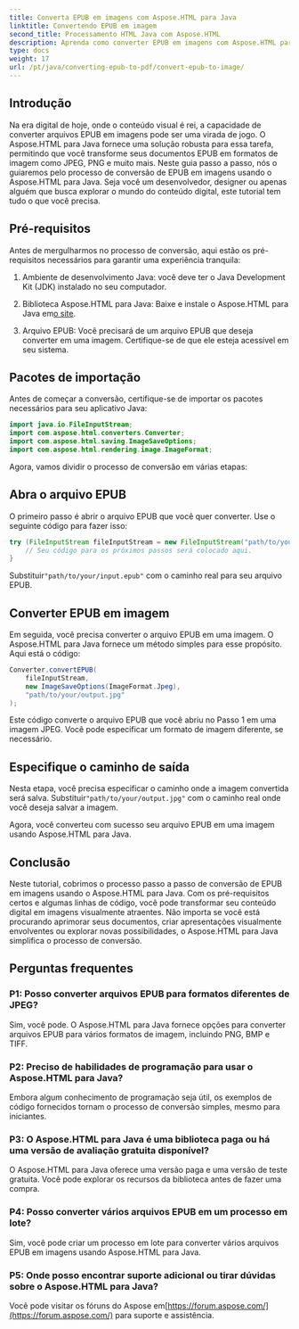 ```yaml
---
title: Converta EPUB em imagens com Aspose.HTML para Java
linktitle: Convertendo EPUB em imagem
second_title: Processamento HTML Java com Aspose.HTML
description: Aprenda como converter EPUB em imagens com Aspose.HTML para Java. Transforme seu conteúdo digital sem esforço. Guia passo a passo incluso.
type: docs
weight: 17
url: /pt/java/converting-epub-to-pdf/convert-epub-to-image/
---
```


## Introdução

Na era digital de hoje, onde o conteúdo visual é rei, a capacidade de converter arquivos EPUB em imagens pode ser uma virada de jogo. O Aspose.HTML para Java fornece uma solução robusta para essa tarefa, permitindo que você transforme seus documentos EPUB em formatos de imagem como JPEG, PNG e muito mais. Neste guia passo a passo, nós o guiaremos pelo processo de conversão de EPUB em imagens usando o Aspose.HTML para Java. Seja você um desenvolvedor, designer ou apenas alguém que busca explorar o mundo do conteúdo digital, este tutorial tem tudo o que você precisa.

## Pré-requisitos

Antes de mergulharmos no processo de conversão, aqui estão os pré-requisitos necessários para garantir uma experiência tranquila:

1. Ambiente de desenvolvimento Java: você deve ter o Java Development Kit (JDK) instalado no seu computador.

2.  Biblioteca Aspose.HTML para Java: Baixe e instale o Aspose.HTML para Java em[o site](https://releases.aspose.com/html/java/).

3. Arquivo EPUB: Você precisará de um arquivo EPUB que deseja converter em uma imagem. Certifique-se de que ele esteja acessível em seu sistema.

## Pacotes de importação

Antes de começar a conversão, certifique-se de importar os pacotes necessários para seu aplicativo Java:

```java
import java.io.FileInputStream;
import com.aspose.html.converters.Converter;
import com.aspose.html.saving.ImageSaveOptions;
import com.aspose.html.rendering.image.ImageFormat;
```

Agora, vamos dividir o processo de conversão em várias etapas:

## Abra o arquivo EPUB

O primeiro passo é abrir o arquivo EPUB que você quer converter. Use o seguinte código para fazer isso:

```java
try (FileInputStream fileInputStream = new FileInputStream("path/to/your/input.epub")) {
    // Seu código para os próximos passos será colocado aqui.
}
```

 Substituir`"path/to/your/input.epub"` com o caminho real para seu arquivo EPUB.

## Converter EPUB em imagem

Em seguida, você precisa converter o arquivo EPUB em uma imagem. O Aspose.HTML para Java fornece um método simples para esse propósito. Aqui está o código:

```java
Converter.convertEPUB(
    fileInputStream,
    new ImageSaveOptions(ImageFormat.Jpeg),
    "path/to/your/output.jpg"
);
```

Este código converte o arquivo EPUB que você abriu no Passo 1 em uma imagem JPEG. Você pode especificar um formato de imagem diferente, se necessário.

## Especifique o caminho de saída

Nesta etapa, você precisa especificar o caminho onde a imagem convertida será salva. Substituir`"path/to/your/output.jpg"` com o caminho real onde você deseja salvar a imagem.

Agora, você converteu com sucesso seu arquivo EPUB em uma imagem usando Aspose.HTML para Java.

## Conclusão

Neste tutorial, cobrimos o processo passo a passo de conversão de EPUB em imagens usando o Aspose.HTML para Java. Com os pré-requisitos certos e algumas linhas de código, você pode transformar seu conteúdo digital em imagens visualmente atraentes. Não importa se você está procurando aprimorar seus documentos, criar apresentações visualmente envolventes ou explorar novas possibilidades, o Aspose.HTML para Java simplifica o processo de conversão.

## Perguntas frequentes

### P1: Posso converter arquivos EPUB para formatos diferentes de JPEG?
Sim, você pode. O Aspose.HTML para Java fornece opções para converter arquivos EPUB para vários formatos de imagem, incluindo PNG, BMP e TIFF.

### P2: Preciso de habilidades de programação para usar o Aspose.HTML para Java?
Embora algum conhecimento de programação seja útil, os exemplos de código fornecidos tornam o processo de conversão simples, mesmo para iniciantes.

### P3: O Aspose.HTML para Java é uma biblioteca paga ou há uma versão de avaliação gratuita disponível?
O Aspose.HTML para Java oferece uma versão paga e uma versão de teste gratuita. Você pode explorar os recursos da biblioteca antes de fazer uma compra.

### P4: Posso converter vários arquivos EPUB em um processo em lote?
Sim, você pode criar um processo em lote para converter vários arquivos EPUB em imagens usando Aspose.HTML para Java.

### P5: Onde posso encontrar suporte adicional ou tirar dúvidas sobre o Aspose.HTML para Java?
 Você pode visitar os fóruns do Aspose em[https://forum.aspose.com/](https://forum.aspose.com/) para suporte e assistência.